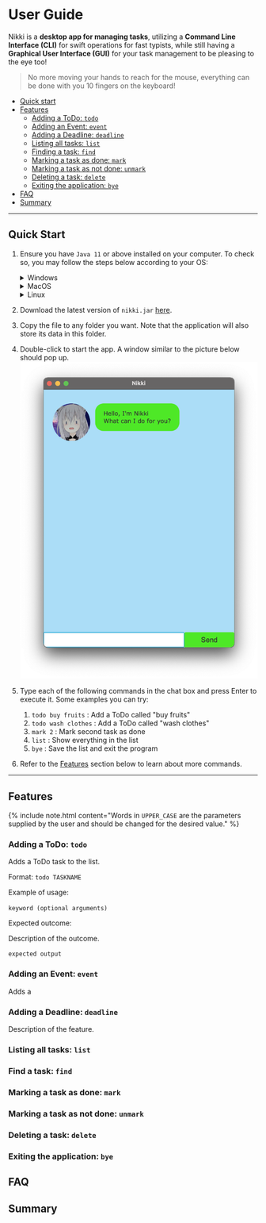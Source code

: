 # User Guide

Nikki is a **desktop app for managing tasks**, utilizing a **Command Line Interface (CLI)** for swift operations for
fast typists, while still having a **Graphical User Interface (GUI)** for your task management to be pleasing to the
eye too!

> No more moving your hands to reach for the mouse, everything can be done with you 10 fingers on the keyboard!

 - [Quick start](#quick-start)
 - [Features](#features)
   - [Adding a ToDo: `todo`](#adding-a-todo-todo)
   - [Adding an Event: `event`](#adding-an-event-event)
   - [Adding a Deadline: `deadline`](#adding-a-deadline-deadline)
   - [Listing all tasks: `list`](#listing-all-tasks-list)
   - [Finding a task: `find`](#finding-a-task-find)
   - [Marking a task as done: `mark`](#marking-a-task-as-done-mark)
   - [Marking a task as not done: `unmark`](#unmarking-a-task-as-not-done-unmark)
   - [Deleting a task: `delete`](#deleting-a-task-delete)
   - [Exiting the application: `bye`](#exiting-the-application-bye)
 - [FAQ](#faq)
 - [Summary](#summary)

---

## Quick Start
1. Ensure you have `Java 11` or above installed on your computer. To check so, you may follow the steps below according
   to your OS:

   <details>
      <summary>Windows</summary>
      <p>
   
         1. In the windows search bar, type in "command prompt" and press Enter.
         2. Type in `java -version` and press `Enter`.
            1. If the version is displayed, this means Java is installed.
            You just need to check whether the *version complies*.
            2. If nothing displays, an error message appears, or your version is incompatible, you may install the correct
            Java version [here](https://www.oracle.com/java/technologies/downloads/#java11).
         
      </p>
   </details>
      
   <details>
     <summary>MacOS</summary>
      <p>

         1. Press `cmd + space` to bring up Spotlight Search. Type `terminal` and press `Enter` to open the terminal app.
         2. Type in `java -version` and press `Enter`.
            1. If the version is displayed, this means Java is installed.
               You just need to check whether the *version complies*.
            2. If nothing displays, an error message appears, or your version is incompatible, you may install the correct
               Java version [here](https://www.oracle.com/java/technologies/downloads/#java11).
      
      </p>   
   </details>
   
   <details>
      <summary>Linux</summary>
      <p>

         1. Open a new terminal window.
         2. Type in `java -version` and press `Enter`.
            1. If the version is displayed, this means Java is installed.
               You just need to check whether the *version complies*.
            2. If nothing displays, an error message appears, or your version is incompatible, you may install the correct
               Java version [here](https://www.oracle.com/java/technologies/downloads/#java11).
      
      </p>
   </details>
      
2. Download the latest version of `nikki.jar` [here](https://github.com/DavidTan0527/ip/releases/).
3. Copy the file to any folder you want. Note that the application will also store its data in this folder.
4. Double-click to start the app. A window similar to the picture below should pop up.
![Startup Screen](assets/start.png)
5. Type each of the following commands in the chat box and press Enter to execute it. Some examples you can try:

   1. `todo buy fruits` : Add a ToDo called "buy fruits"
   2. `todo wash clothes` : Add a ToDo called "wash clothes"
   3. `mark 2` : Mark second task as done
   4. `list` : Show everything in the list
   5. `bye` : Save the list and exit the program

6. Refer to the [Features](#features) section below to learn about more commands.

---

## Features 
{% include note.html content="Words in `UPPER_CASE` are the parameters supplied by the user and
should be changed for the desired value." %}

### Adding a ToDo: `todo`
Adds a ToDo task to the list.

Format: `todo TASKNAME`

Example of usage:

`keyword (optional arguments)`

Expected outcome:

Description of the outcome.

```
expected output
```

### Adding an Event: `event`
Adds a 

### Adding a Deadline: `deadline`

Description of the feature.

### Listing all tasks: `list`

### Find a task: `find`

### Marking a task as done: `mark`

### Marking a task as not done: `unmark`

### Deleting a task: `delete`

### Exiting the application: `bye`

## FAQ

## Summary
